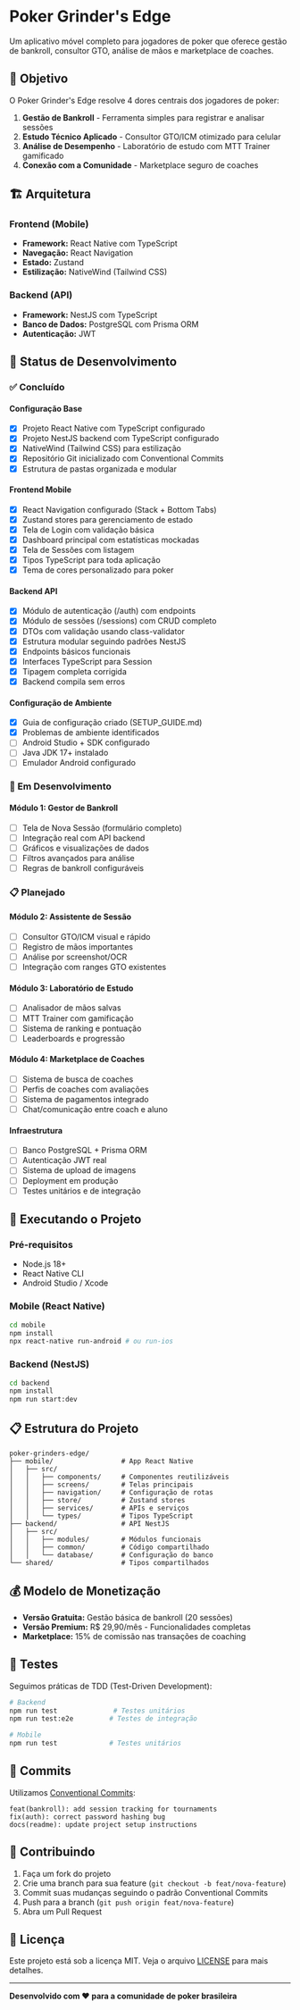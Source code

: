 # Poker Grinder's Edge

Um aplicativo móvel completo para jogadores de poker que oferece gestão de bankroll, consultor GTO, análise de mãos e marketplace de coaches.

## 🎯 Objetivo

O Poker Grinder's Edge resolve 4 dores centrais dos jogadores de poker:

1. **Gestão de Bankroll** - Ferramenta simples para registrar e analisar sessões
2. **Estudo Técnico Aplicado** - Consultor GTO/ICM otimizado para celular
3. **Análise de Desempenho** - Laboratório de estudo com MTT Trainer gamificado
4. **Conexão com a Comunidade** - Marketplace seguro de coaches

## 🏗️ Arquitetura

### Frontend (Mobile)
- **Framework:** React Native com TypeScript
- **Navegação:** React Navigation
- **Estado:** Zustand
- **Estilização:** NativeWind (Tailwind CSS)

### Backend (API)
- **Framework:** NestJS com TypeScript
- **Banco de Dados:** PostgreSQL com Prisma ORM
- **Autenticação:** JWT

## 📱 Status de Desenvolvimento

### ✅ Concluído

#### Configuração Base
- [x] Projeto React Native com TypeScript configurado
- [x] Projeto NestJS backend com TypeScript configurado
- [x] NativeWind (Tailwind CSS) para estilização
- [x] Repositório Git inicializado com Conventional Commits
- [x] Estrutura de pastas organizada e modular

#### Frontend Mobile
- [x] React Navigation configurado (Stack + Bottom Tabs)
- [x] Zustand stores para gerenciamento de estado
- [x] Tela de Login com validação básica
- [x] Dashboard principal com estatísticas mockadas
- [x] Tela de Sessões com listagem
- [x] Tipos TypeScript para toda aplicação
- [x] Tema de cores personalizado para poker

#### Backend API
- [x] Módulo de autenticação (/auth) com endpoints
- [x] Módulo de sessões (/sessions) com CRUD completo
- [x] DTOs com validação usando class-validator
- [x] Estrutura modular seguindo padrões NestJS
- [x] Endpoints básicos funcionais
- [x] Interfaces TypeScript para Session
- [x] Tipagem completa corrigida
- [x] Backend compila sem erros

#### Configuração de Ambiente
- [x] Guia de configuração criado (SETUP_GUIDE.md)
- [x] Problemas de ambiente identificados
- [ ] Android Studio + SDK configurado
- [ ] Java JDK 17+ instalado
- [ ] Emulador Android configurado

### 🚧 Em Desenvolvimento

#### Módulo 1: Gestor de Bankroll
- [ ] Tela de Nova Sessão (formulário completo)
- [ ] Integração real com API backend
- [ ] Gráficos e visualizações de dados
- [ ] Filtros avançados para análise
- [ ] Regras de bankroll configuráveis

### 📋 Planejado

#### Módulo 2: Assistente de Sessão
- [ ] Consultor GTO/ICM visual e rápido
- [ ] Registro de mãos importantes
- [ ] Análise por screenshot/OCR
- [ ] Integração com ranges GTO existentes

#### Módulo 3: Laboratório de Estudo
- [ ] Analisador de mãos salvas
- [ ] MTT Trainer com gamificação
- [ ] Sistema de ranking e pontuação
- [ ] Leaderboards e progressão

#### Módulo 4: Marketplace de Coaches
- [ ] Sistema de busca de coaches
- [ ] Perfis de coaches com avaliações
- [ ] Sistema de pagamentos integrado
- [ ] Chat/comunicação entre coach e aluno

#### Infraestrutura
- [ ] Banco PostgreSQL + Prisma ORM
- [ ] Autenticação JWT real
- [ ] Sistema de upload de imagens
- [ ] Deployment em produção
- [ ] Testes unitários e de integração

## 🚀 Executando o Projeto

### Pré-requisitos
- Node.js 18+
- React Native CLI
- Android Studio / Xcode

### Mobile (React Native)
```bash
cd mobile
npm install
npx react-native run-android # ou run-ios
```

### Backend (NestJS)
```bash
cd backend
npm install
npm run start:dev
```

## 📋 Estrutura do Projeto

```
poker-grinders-edge/
├── mobile/                 # App React Native
│   ├── src/
│   │   ├── components/     # Componentes reutilizáveis
│   │   ├── screens/        # Telas principais
│   │   ├── navigation/     # Configuração de rotas
│   │   ├── store/          # Zustand stores
│   │   ├── services/       # APIs e serviços
│   │   └── types/          # Tipos TypeScript
├── backend/                # API NestJS
│   ├── src/
│   │   ├── modules/        # Módulos funcionais
│   │   ├── common/         # Código compartilhado
│   │   └── database/       # Configuração do banco
└── shared/                 # Tipos compartilhados
```

## 💰 Modelo de Monetização

- **Versão Gratuita:** Gestão básica de bankroll (20 sessões)
- **Versão Premium:** R$ 29,90/mês - Funcionalidades completas
- **Marketplace:** 15% de comissão nas transações de coaching

## 🧪 Testes

Seguimos práticas de TDD (Test-Driven Development):

```bash
# Backend
npm run test              # Testes unitários
npm run test:e2e         # Testes de integração

# Mobile
npm run test             # Testes unitários
```

## 📝 Commits

Utilizamos [Conventional Commits](https://www.conventionalcommits.org/):

```
feat(bankroll): add session tracking for tournaments
fix(auth): correct password hashing bug
docs(readme): update project setup instructions
```

## 🤝 Contribuindo

1. Faça um fork do projeto
2. Crie uma branch para sua feature (`git checkout -b feat/nova-feature`)
3. Commit suas mudanças seguindo o padrão Conventional Commits
4. Push para a branch (`git push origin feat/nova-feature`)
5. Abra um Pull Request

## 📄 Licença

Este projeto está sob a licença MIT. Veja o arquivo [LICENSE](LICENSE) para mais detalhes.

---

**Desenvolvido com ❤️ para a comunidade de poker brasileira**